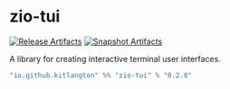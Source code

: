 # zio-tui

[![Release Artifacts][Badge-SonatypeReleases]][Link-SonatypeReleases]
[![Snapshot Artifacts][Badge-SonatypeSnapshots]][Link-SonatypeSnapshots]

A library for creating interactive terminal user interfaces.

```scala
"io.github.kitlangton" %% "zio-tui" % "0.2.0"
```

[Badge-SonatypeReleases]: https://img.shields.io/nexus/r/https/oss.sonatype.org/io.github.kitlangton/zio-tui_2.13.svg "Sonatype Releases"
[Badge-SonatypeSnapshots]: https://img.shields.io/nexus/s/https/oss.sonatype.org/io.github.kitlangton/zio-tui_2.13.svg "Sonatype Snapshots"
[Link-SonatypeSnapshots]: https://oss.sonatype.org/content/repositories/snapshots/io/github/kitlangton/zio-tui_2.13/ "Sonatype Snapshots"
[Link-SonatypeReleases]: https://oss.sonatype.org/content/repositories/releases/io/github/kitlangton/zio-tui_2.13/ "Sonatype Releases"
